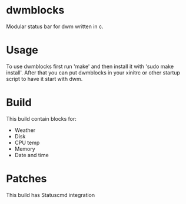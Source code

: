 # dwmblocks
Modular status bar for dwm written in c.
# Usage
To use dwmblocks first run 'make' and then install it with 'sudo make install'.
After that you can put dwmblocks in your xinitrc or other startup script to have it start with dwm.
# Build
This build contain blocks for:
* Weather
* Disk
* CPU temp
* Memory
* Date and time
# Patches
This build has Statuscmd integration
